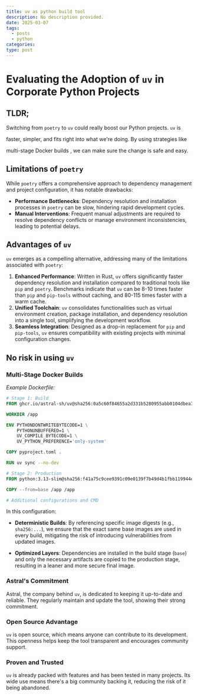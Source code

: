 ```yaml
---
title: uv as python build tool
description: No description provided.
date: 2025-03-07
tags:
  - posts
  - python
categories: 
type: post
---
```


# Evaluating the Adoption of `uv` in Corporate Python Projects

## TLDR;

Switching from `poetry` to `uv` could really boost our Python projects. `uv` is

faster, simpler, and fits right into what we're doing. By using strategies like

multi-stage Docker builds , we can make sure the change is safe and easy.

## Limitations of `poetry`

While `poetry` offers a comprehensive approach to dependency management and project configuration, it has notable drawbacks:

- **Performance Bottlenecks**: Dependency resolution and installation processes in `poetry` can be slow, hindering rapid development cycles.
- **Manual Interventions**: Frequent manual adjustments are required to resolve dependency conflicts or manage environment inconsistencies, leading to potential delays.

## Advantages of `uv`

`uv` emerges as a compelling alternative, addressing many of the limitations associated with `poetry`:

1. **Enhanced Performance**: Written in Rust, `uv` offers significantly faster dependency resolution and installation compared to traditional tools like `pip` and `poetry`. Benchmarks indicate that `uv` can be 8-10 times faster than `pip` and `pip-tools` without caching, and 80-115 times faster with a warm cache. 
2. **Unified Toolchain**: `uv` consolidates functionalities such as virtual environment creation, package installation, and dependency resolution into a single tool, simplifying the development workflow.
3. **Seamless Integration**: Designed as a drop-in replacement for `pip` and `pip-tools`, `uv` ensures compatibility with existing projects with minimal configuration changes.

## No risk in using `uv`

### Multi-Stage Docker Builds

*Example Dockerfile:*

```Dockerfile
# Stage 1: Build
FROM ghcr.io/astral-sh/uv@sha256:0a5c60f84655a2d331b5280955abb0104dbea7188d7bb4749bbb13a1bbd90119 AS base

WORKDIR /app

ENV PYTHONDONTWRITEBYTECODE=1 \
    PYTHONUNBUFFERED=1 \
    UV_COMPILE_BYTECODE=1 \
    UV_PYTHON_PREFERENCE='only-system'

COPY pyproject.toml .

RUN uv sync --no-dev

# Stage 2: Production
FROM python:3.13-slim@sha256:f41a75c9cee9391c09e0139f7b49d4b1fbb119944ec740ecce4040626dc07bed AS production

COPY --from=base /app /app

# Additional configurations and CMD
```

In this configuration:

- **Deterministic Builds**: By referencing specific image digests (e.g., `sha256:...`), we ensure that the exact same base images are used in every build, mitigating the risk of introducing vulnerabilities from updated images.

- **Optimized Layers**: Dependencies are installed in the build stage (`base`) and only the necessary artifacts are copied to the production stage, resulting in a leaner and more secure final image.

### Astral's Commitment

Astral, the company behind `uv`, is dedicated to keeping it up-to-date and reliable. They regularly maintain and update the tool, showing their strong commitment.

### Open Source Advantage

`uv` is open source, which means anyone can contribute to its development. This openness helps keep the tool transparent and encourages community support.

### Proven and Trusted

`uv` is already packed with features and has been tested in many projects. Its wide use means there's a big community backing it, reducing the risk of it being abandoned.
